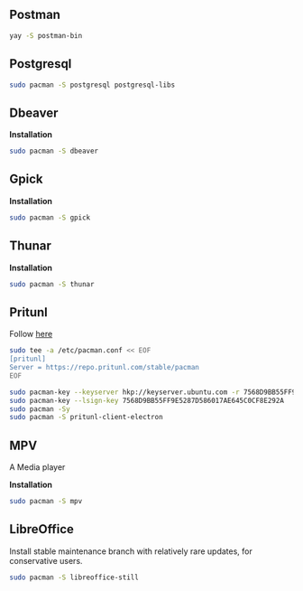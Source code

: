## Postman
```sh
yay -S postman-bin
```

## Postgresql

```sh
sudo pacman -S postgresql postgresql-libs
```

## Dbeaver

**Installation**
```sh
sudo pacman -S dbeaver
```

## Gpick

**Installation**
```sh
sudo pacman -S gpick
```

## Thunar

**Installation**
```sh
sudo pacman -S thunar
```

## Pritunl

Follow [here](https://client.pritunl.com/#install)

```sh
sudo tee -a /etc/pacman.conf << EOF
[pritunl]
Server = https://repo.pritunl.com/stable/pacman
EOF

sudo pacman-key --keyserver hkp://keyserver.ubuntu.com -r 7568D9BB55FF9E5287D586017AE645C0CF8E292A
sudo pacman-key --lsign-key 7568D9BB55FF9E5287D586017AE645C0CF8E292A
sudo pacman -Sy
sudo pacman -S pritunl-client-electron
```

## MPV

A Media player

**Installation**
```sh
sudo pacman -S mpv
```

## LibreOffice

Install stable maintenance branch with relatively rare updates, for conservative users.

```sh
sudo pacman -S libreoffice-still
```
